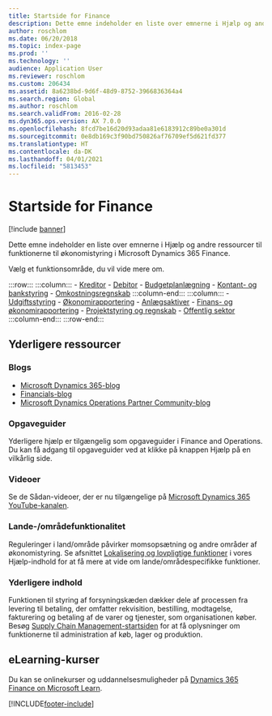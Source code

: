 ```yaml
---
title: Startside for Finance
description: Dette emne indeholder en liste over emnerne i Hjælp og andre ressourcer til funktionerne til økonomistyring i Microsoft Dynamics 365 Finance.
author: roschlom
ms.date: 06/20/2018
ms.topic: index-page
ms.prod: ''
ms.technology: ''
audience: Application User
ms.reviewer: roschlom
ms.custom: 206434
ms.assetid: 8a6238bd-9d6f-48d9-8752-3966836364a4
ms.search.region: Global
ms.author: roschlom
ms.search.validFrom: 2016-02-28
ms.dyn365.ops.version: AX 7.0.0
ms.openlocfilehash: 8fcd7be16d20d93adaa81e6183912c89be0a301d
ms.sourcegitcommit: 0e8db169c3f90bd750826af76709ef5d621fd377
ms.translationtype: HT
ms.contentlocale: da-DK
ms.lasthandoff: 04/01/2021
ms.locfileid: "5813453"
---
```

# <a name="finance-home-page"></a>Startside for Finance

[!include [banner](includes/banner.md)]

Dette emne indeholder en liste over emnerne i Hjælp og andre ressourcer til funktionerne til økonomistyring i Microsoft Dynamics 365 Finance. 

Vælg et funktionsområde, du vil vide mere om.

:::row:::
    :::column:::
        - [Kreditor](accounts-payable/accounts-payable.md) 
        - [Debitor](accounts-receivable/accounts-receivable.md)
        - [Budgetplanlægning](budgeting/budgeting-overview.md) 
        - [Kontant- og bankstyring](cash-bank-management/cash-bank-management.md)
        - [Omkostningsregnskab](cost-accounting/cost-accounting-home-page.md)
    :::column-end:::
    :::column:::
        - [Udgiftsstyring](expense-management/expense-management.md)
        - [Økonomirapportering](../dev-itpro/analytics/financial-reporting-intro.md?toc=/fin-and-ops/toc.json)
        - [Anlægsaktiver](fixed-assets/fixed-assets.md)
        - [Finans- og økonomirapportering](general-ledger/general-ledger.md) 
        - [Projektstyring og regnskab](project-management/overview-project-management-accounting.md)
        - [Offentlig sektor](public-sector/public-sector-functionality.md) 
    :::column-end:::
:::row-end:::


## <a name="additional-resources"></a>Yderligere ressourcer

### <a name="blogs"></a>Blogs

- [Microsoft Dynamics 365-blog](https://community.dynamics.com/b/msftdynamicsblog?c=Enterprise)
- [Financials-blog](https://community.dynamics.com/365/financeandoperations/b/financials) 
- [Microsoft Dynamics Operations Partner Community-blog](https://community.dynamics.com/partner/b/operationspartnercommunityblog)

### <a name="task-guides"></a>Opgaveguider
Yderligere hjælp er tilgængelig som opgaveguider i Finance and Operations. Du kan få adgang til opgaveguider ved at klikke på knapp​en Hjælp på en vilkårlig side.

### <a name="videos"></a>Videoer

Se de Sådan-videoer, der er nu tilgængelige på [Microsoft Dynamics 365 YouTube-kanalen](https://www.youtube.com/channel/UCJGCg4rB3QSs8y_1FquelBQ).

### <a name="countryregion-functionality"></a>Lande-/områdefunktionalitet

Reguleringer i land/område påvirker momsopsætning og andre områder af økonomistyring. Se afsnittet [Lokalisering og lovpligtige funktioner](../dev-itpro/lcs-solutions/country-region.md?toc=/fin-and-ops/toc.json) i vores Hjælp-indhold for at få mere at vide om lande/områdespecifikke funktioner.

### <a name="additional-content"></a>Yderligere indhold

Funktionen til styring af forsyningskæden dækker dele af processen fra levering til betaling, der omfatter rekvisition, bestilling, modtagelse, fakturering og betaling af de varer og tjenester, som organisationen køber. Besøg [Supply Chain Management-startsiden](https://github.com/MicrosoftDocs/Dynamics-365-Operations/blob/WhatsNew-SCM-10-0-6/articles/supply-chain/index.md) for at få oplysninger om funktionerne til administration af køb, lager og produktion.

## <a name="elearning-courses"></a>eLearning-kurser

Du kan se onlinekurser og uddannelsesmuligheder på [Dynamics 365 Finance on Microsoft Learn](https://docs.microsoft.com/learn/browse/?products=dynamics-finance&resource_type=learning%20path).

[!INCLUDE[footer-include](../includes/footer-banner.md)]

